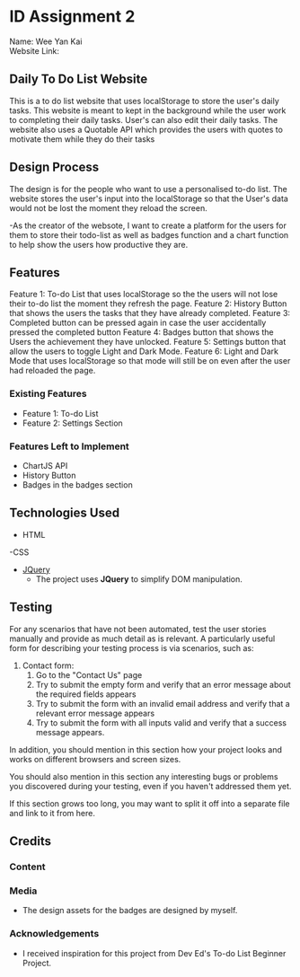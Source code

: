 # ID Assignment 2

Name: Wee Yan Kai <br>
Website Link:

## Daily To Do List Website

This is a to do list website that uses localStorage to store the user's daily tasks. This website is meant to kept in the background while the user work to completing their daily tasks. User's can also edit their daily tasks. The website also uses a Quotable API which provides the users with quotes to motivate them while they do their tasks

## Design Process
 
The design is for the people who want to use a personalised to-do list.
The website stores the user's input into the localStorage so that the User's data would not be lost the moment they reload the screen.

-As the creator of the websote, I want to create a platform for the users for them to store their todo-list as well as badges function and a chart function to help show the users how productive they are.

## Features

Feature 1: To-do List that uses localStorage so the the users will not lose their to-do list the moment they refresh the page.
Feature 2: History Button that shows the users the tasks that they have already completed.
Feature 3: Completed button can be pressed again in case the user accidentally pressed the completed button
Feature 4: Badges button that shows the Users the achievement they have unlocked.
Feature 5: Settings button that allow the users to toggle Light and Dark Mode.
Feature 6: Light and Dark Mode that uses localStorage so that mode will still be on even after the user had reloaded the page.
 
### Existing Features
- Feature 1: To-do List
- Feature 2: Settings Section

### Features Left to Implement
- ChartJS API
- History Button
- Badges in the badges section

## Technologies Used
- HTML

-CSS

- [JQuery](https://jquery.com)
    - The project uses **JQuery** to simplify DOM manipulation.


## Testing

For any scenarios that have not been automated, test the user stories manually and provide as much detail as is relevant. A particularly useful form for describing your testing process is via scenarios, such as:

1. Contact form:
    1. Go to the "Contact Us" page
    2. Try to submit the empty form and verify that an error message about the required fields appears
    3. Try to submit the form with an invalid email address and verify that a relevant error message appears
    4. Try to submit the form with all inputs valid and verify that a success message appears.

In addition, you should mention in this section how your project looks and works on different browsers and screen sizes.

You should also mention in this section any interesting bugs or problems you discovered during your testing, even if you haven't addressed them yet.

If this section grows too long, you may want to split it off into a separate file and link to it from here.

## Credits

### Content

### Media
- The design assets for the badges are designed by myself.

### Acknowledgements

- I received inspiration for this project from Dev Ed's To-do List Beginner Project.
